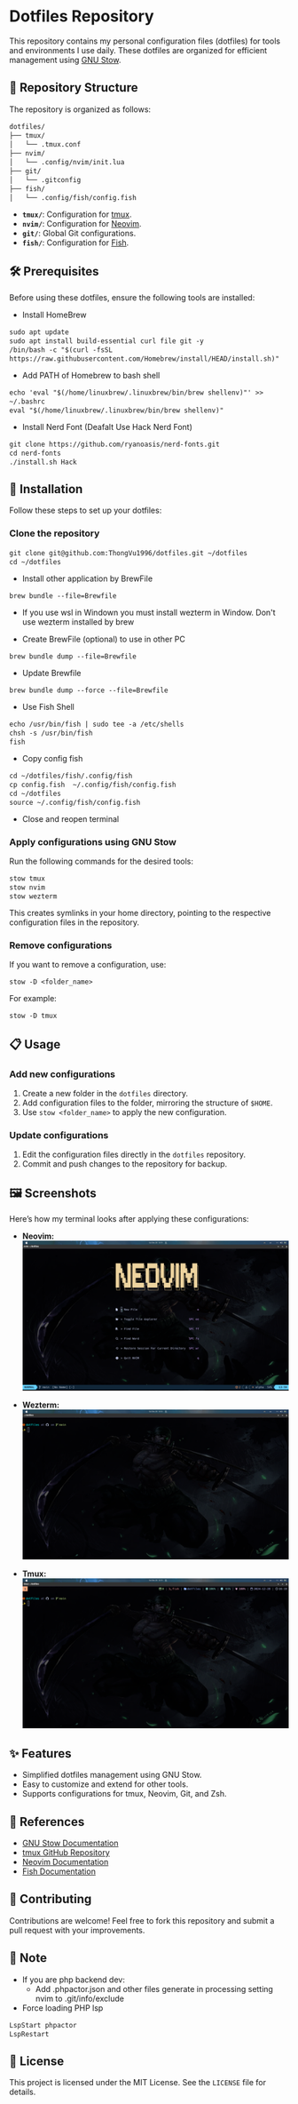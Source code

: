 # Dotfiles Repository

This repository contains my personal configuration files (dotfiles) for tools and environments I use daily. These dotfiles are organized for efficient management using [GNU Stow](https://www.gnu.org/software/stow/).

## 📂 Repository Structure

The repository is organized as follows:

```plaintext
dotfiles/
├── tmux/
│   └── .tmux.conf
├── nvim/
│   └── .config/nvim/init.lua
├── git/
│   └── .gitconfig
├── fish/
│   └── .config/fish/config.fish
```

- **`tmux/`**: Configuration for [tmux](https://github.com/tmux/tmux).
- **`nvim/`**: Configuration for [Neovim](https://neovim.io/).
- **`git/`**: Global Git configurations.
- **`fish/`**: Configuration for [Fish](https://fishshell.com).

## 🛠️ Prerequisites

Before using these dotfiles, ensure the following tools are installed:

- Install HomeBrew

```
sudo apt update
sudo apt install build-essential curl file git -y
/bin/bash -c "$(curl -fsSL https://raw.githubusercontent.com/Homebrew/install/HEAD/install.sh)"
```

- Add PATH of Homebrew to bash shell

```
echo 'eval "$(/home/linuxbrew/.linuxbrew/bin/brew shellenv)"' >> ~/.bashrc
eval "$(/home/linuxbrew/.linuxbrew/bin/brew shellenv)"
```

- Install Nerd Font (Deafalt Use Hack Nerd Font)
```
git clone https://github.com/ryanoasis/nerd-fonts.git
cd nerd-fonts
./install.sh Hack
```


## 🚀 Installation

Follow these steps to set up your dotfiles:

### Clone the repository

```
git clone git@github.com:ThongVu1996/dotfiles.git ~/dotfiles
cd ~/dotfiles
```

- Install other application by BrewFile

```
brew bundle --file=Brewfile
```

- If you use wsl in Windown you must install wezterm in Window. Don't use wezterm installed by brew

- Create BrewFile (optional) to use in other PC

```
brew bundle dump --file=Brewfile
```

- Update Brewfile

```
brew bundle dump --force --file=Brewfile
```

- Use Fish Shell

```
echo /usr/bin/fish | sudo tee -a /etc/shells
chsh -s /usr/bin/fish
fish
```

- Copy config fish
```
cd ~/dotfiles/fish/.config/fish
cp config.fish  ~/.config/fish/config.fish
cd ~/dotfiles
source ~/.config/fish/config.fish
```

- Close and reopen terminal
### Apply configurations using GNU Stow

Run the following commands for the desired tools:

```
stow tmux
stow nvim
stow wezterm
```

This creates symlinks in your home directory, pointing to the respective configuration files in the repository.

### Remove configurations

If you want to remove a configuration, use:

```
stow -D <folder_name>
```

For example:

```
stow -D tmux
```

## 📋 Usage

### Add new configurations

1. Create a new folder in the `dotfiles` directory.
2. Add configuration files to the folder, mirroring the structure of `$HOME`.
3. Use `stow <folder_name>` to apply the new configuration.

### Update configurations

1. Edit the configuration files directly in the `dotfiles` repository.
2. Commit and push changes to the repository for backup.

## 🖼️ Screenshots

Here’s how my terminal looks after applying these configurations:

- **Neovim:**
  ![Neovim Screenshot](images/nvim.png)

- **Wezterm:**
  ![Wezterm Screenshot](images/wezterm.png)

- **Tmux:**
  ![Tmux Screenshot](images/tmux.png)

## ✨ Features

- Simplified dotfiles management using GNU Stow.
- Easy to customize and extend for other tools.
- Supports configurations for tmux, Neovim, Git, and Zsh.

## 📖 References

- [GNU Stow Documentation](https://www.gnu.org/software/stow/)
- [tmux GitHub Repository](https://github.com/tmux/tmux)
- [Neovim Documentation](https://neovim.io/)
- [Fish Documentation](https://fishshell.com/docs/current/index.html)

## 🤝 Contributing

Contributions are welcome! Feel free to fork this repository and submit a pull request with your improvements.

## 📒 Note

- If you are php backend dev:
  - Add .phpactor.json and other files generate in processing setting nvim to .git/info/exclude
- Force loading PHP lsp

```
LspStart phpactor
LspRestart
```

## 📝 License

This project is licensed under the MIT License. See the `LICENSE` file for details.

